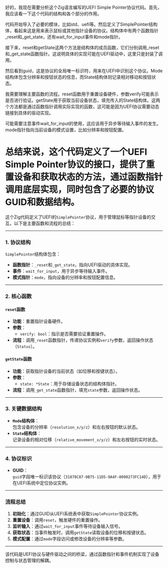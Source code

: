 好的，我现在需要分析这个Zig语言编写的UEFI Simple Pointer协议代码。首先，我应该看一下这个代码的结构和各个部分的作用。

代码开始导入了必要的模块，比如std、uefi等。然后定义了SimplePointer结构体，看起来这是用来表示鼠标或其他指针设备的协议。结构体中有两个函数指针_reset和_get_state，还有wait_for_input事件和mode指针。

接下来，reset和getState这两个方法是结构体的成员函数，它们分别调用_reset和_get_state函数指针。这说明具体的实现可能在UEFI驱动中，这里只是封装了调用。

然后看到guid，这是协议的全局唯一标识符，用来在UEFI中识别这个协议。Mode结构体包含分辨率和按钮状态的信息，而State结构体则记录相对移动和按钮状态。

我需要理解主要函数的流程。reset函数用于重置设备硬件，参数verify可能表示是否进行验证。getState用于获取当前设备状态，填充传入的State结构体。这两个方法都是通过函数指针调用实际实现的函数，这可能是因为UEFI协议需要动态链接到具体的驱动实现。

可能需要注意事件wait_for_input的使用，这应该用于异步等待输入事件的发生。mode指针指向当前设备的模式设置，比如分辨率和按钮配置。

总结来说，这个代码定义了一个UEFI Simple Pointer协议的接口，提供了重置设备和获取状态的方法，通过函数指针调用底层实现，同时包含了必要的协议GUID和数据结构。
================================================
这个Zig代码定义了UEFI的`SimplePointer`协议，用于管理鼠标等指针设备的交互。以下是主要函数和流程的总结：

---

### **1. 协议结构**
`SimplePointer`结构体包含：
- **函数指针**：`_reset`和`_get_state`，指向UEFI驱动的具体实现。
- **事件**：`wait_for_input`，用于异步等待输入事件。
- **模式指针**：`mode`，指向设备的分辨率和按钮配置信息。

---

### **2. 核心函数**
#### **`reset`函数**
- **功能**：重置指针设备硬件。
- **参数**：
  - `verify: bool`：指示是否需要验证重置操作。
- **流程**：调用`_reset`函数指针，传递协议实例和`verify`参数，返回操作状态（`Status`）。

#### **`getState`函数**
- **功能**：获取指针设备的当前状态（如位移和按键状态）。
- **参数**：
  - `state: *State`：用于存储设备状态的结构体指针。
- **流程**：调用`_get_state`函数指针，填充`state`参数，返回操作状态。

---

### **3. 关键数据结构**
- **`Mode`结构体**：  
  包含设备的分辨率（`resolution_x/y/z`）和左右按钮的默认状态。
- **`State`结构体**：  
  记录设备的相对位移（`relative_movement_x/y/z`）和左右按钮的实时状态。

---

### **4. 协议标识**
- **GUID**：  
  `guid`字段唯一标识该协议（`31878C87-0B75-11D5-9A4F-0090273FC14D`），用于在UEFI系统中定位协议实例。

---

### **流程总结**
1. **初始化**：通过GUID从UEFI系统表中获取`SimplePointer`协议实例。
2. **重置设备**：调用`reset`，触发硬件的重置操作。
3. **监听输入**：通过`wait_for_input`事件等待设备输入信号。
4. **获取状态**：当事件触发时，调用`getState`读取设备的位移和按键状态。
5. **模式配置**：通过`mode`字段访问或修改设备的分辨率等参数。

---

该代码是UEFI协议与硬件驱动之间的桥梁，通过函数指针和事件机制实现了设备控制与状态管理的解耦。